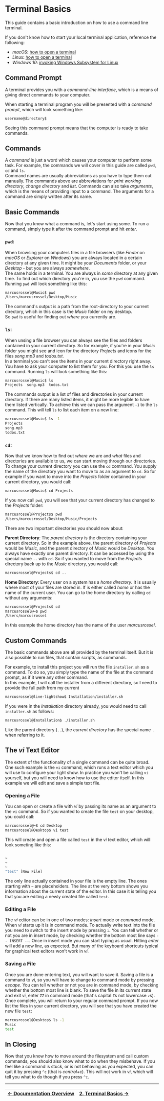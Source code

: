 # Terminal Basics

This guide contains a basic introduction on how to use a command line terminal.

If you don't know how to start your local terminal application, reference the following:
* _macOS_: [how to open a terminal](https://www.wikihow.com/Open-a-Terminal-Window-in-Mac)
* _Linux_: [how to open a terminal](https://www.lifewire.com/ways-to-open-a-terminal-console-window-using-ubuntu-4075024)
* _Windows 10_: [invoking Windows Subsystem for Linux](https://devblogs.microsoft.com/commandline/a-guide-to-invoking-wsl/)

## Command Prompt

A terminal provides you with a _command-line interface_, which is a means of giving direct commands to your computer.

When starting a terminal program you will be presented with a _command prompt_, which will look something like:

```bash
username@directory$
```

Seeing this command prompt means that the computer is ready to take commands.

## Commands

A _command_ is just a word which causes your computer to perform some task. For example, the commands we will cover in this guide are called `pwd`, `cd` and `ls`.  
Command names are usually abbreviations as you have to type them out manually. The commands above are abbreviations for _print working directory_, _change directory_ and _list_.
Commands can also take _arguments_, which is the means of providing input to a command. The arguments for a command are simply written after its name.

## Basic Commands

Now that you know what a command is, let's start using some.
To run a command, simply type it after the command prompt and hit _enter_.

### `pwd`:
When browsing your computers files in a file browsers (like _Finder_ on _macOS_ or _Explorer_ on _Windows_) you are always located in a certain directory at any given time. It might be your _Documents_ folder, or your _Desktop_ - but you are always _somewhere_.  
The same holds in a terminal. You are always in _some_ directory at any given time. To find out which directory you're in, you use the `pwd` command. Running `pwd` will look something like this:

```bash
marcusrossel@Music$ pwd
/Users/marcusrossel/Desktop/Music
```

The command's output is a path from the root-directory to your current directory, which in this case is the _Music_ folder on my desktop.  
So `pwd` is useful for finding out _where_ you currently are.

### `ls`:
When unsing a file browser you can always see the files and folders contained in your current directory. So for example, if you're in your _Music_ folder you might see and icon for the directory _Projects_ and icons for the files _song.mp3_ and _todos.txt_.  
In a terminal you can't see the items in your current directory right away. You have to ask your computer to list them for you. For this you use the `ls` command. Running `ls` will look something like this:

```bash
marcusrossel@Music$ ls
Projects  song.mp3  todos.txt
```

The commands output is a list of files and directories in your current directory. If there are many listed items, it might be more legible to have them listed vertically. To achieve this we can pass the argument `-1` to the `ls` command. This will tell `ls` to list each item on a new line:

```bash
marcusrossel@Music$ ls -1
Projects
song.mp3
todos.txt
```

### `cd`:

Now that we know how to find out _where_ we are and _what_ files and directories are available to us, we can start moving through our directories.
To change your current directory you can use the `cd` command. You supply the name of the directory you want to move to as an argument to `cd`. So for example if you want to move into the _Projects_ folder contained in your current directory, you would call:

```bash
marcusrossel@Music$ cd Projects
```

If you now call `pwd`, you will see that your current directory has changed to the _Projects_ folder:

```bash
marcusrossel@Projects$ pwd
/Users/marcusrossel/Desktop/Music/Projects
```

There are two important directories you should now about:

**Parent Directory**: The _parent directory_ is the directory containing your current directory. So in the example above, the parent directory of _Projects_ would be _Music_, and the parent directory of _Music_ would be _Desktop_. You always have exactly one parent directory. It can be accessed by using the special name `..` with `cd`. So if you wanted to move from the _Projects_ directory back up to the _Music_ directory, you would call:

```bash
marcusrossel@Projects$ cd ..
```

**Home Directory**: Every user on a system has a _home directory_. It is usually where most of your files are stored in. If is either called _home_ or has the name of the current user. You can go to the home directory by calling `cd` without any arguments:

```bash
marcusrossel@Projects$ cd
marcusrossel@~$ pwd
/Users/marcusrossel
```

In this example the home directory has the name of the user _marcusrossel_.

## Custom Commands

The basic commands above are all provided by the terminal itself. But it is also possible to run files, that contain scripts, as commands.

For example, to install this project you will run the file `installer.sh` as a command. To do so, you simply type the name of the file at the command prompt, as if it were any other command.  
In this example, I will call the installer from a different directory, so I need to provide the full path from my current

```bash
marcusrossel@live-lightshow$ Installation/installer.sh
```

If you were in the _Installation_ directory already, you would need to call `installer.sh` as follows:

```bash
marcusrossel@Installation$ ./installer.sh
```

Like the parent directory (`..`), the _current directory_ has the special name `.` when referring to it.

## The _vi_ Text Editor

The extent of the functionality of a single command can be quite broad. One such example is the `vi` command, which runs a text editor which you will use to configure your light show. In practice you won't be calling `vi` yourself, but you will need to know how to use the editor itself.
In this example we will edit and save a simple text file.  

### Opening a File

You can open or create a file with _vi_ by passing its name as an argument to the `vi` command. So if you wanted to create the file `test` on your desktop, you could call:

```bash
marcusrossel@~$ cd Desktop
marcusrossel@Desktop$ vi test
```

This will create and open a file called `test` in the _vi_ text editor, which will look someting like this:

```bash

~
~
~
"test" [New File]
```

The only line actually contained in your file is the empty line. The ones starting with `~` are placeholders. The line at the very bottom shows you information about the current state of the editor. In this case it is telling you that you are editing a newly created file called `test`.

### Editing a File

The _vi_ editor can be in one of two modes: _insert_ mode or _command_ mode.
When _vi_ starts up it is in command mode. To actually write text into the file you need to switch to the insert mode by pressing `i`. You can tell whether or not you are in insert mode, by checking whether the bottom most line says `-- INSERT --`.
Once in insert mode you can start typing as usual. Hitting _enter_ will add a new line, as expected. But many of the keyboard shortcuts typical for graphical text editors won't work in _vi_.

### Saving a File

Once you are done entering text, you will want to save it. Saving a file is a command to _vi_, so you will have to change to command mode by pressing _escape_. You can tell whether or not you are in command mode, by checking whether the bottom most line is blank.
To save the file in its current state and exit _vi_, enter `ZZ`  in command mode (that's capital `Z`s not lowercase `z`s).
Once complete, you will return to your regular command prompt. If you now list the files in your current directory, you will see that you have created the new file `test`:

```bash
marcusrossel@Desktop$ ls -1
Music
test
```

## In Closing

Now that you know how to move around the filesystem and call custom commands, you should also know what to do when they misbehave.
If you feel like a command is stuck, or is not behaving as you expected, you can quit it by pressing `^c` (that is _control_+c).
This will not work in _vi_, which will tell you what to do though if you press `^c`.

---

| [← Documentation Overview](Documentation) | [2. Terminal Basics →](2.%20Terminal%20Basics.md) |
| - | - |
